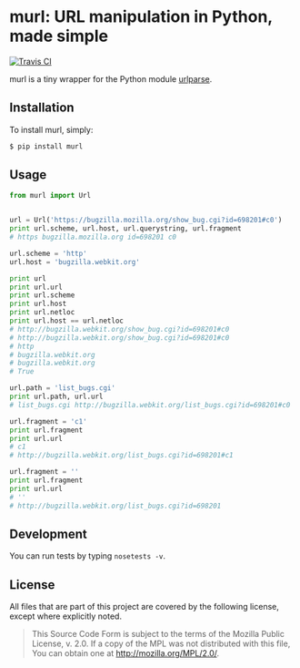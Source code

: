 # murl: URL manipulation in Python, made simple

[![Travis CI](https://secure.travis-ci.org/berkerpeksag/murl.png)](http://travis-ci.org/berkerpeksag/murl)

murl is a tiny wrapper for the Python module [urlparse](http://docs.python.org/library/urlparse.html).

## Installation

To install murl, simply:

```bash
$ pip install murl
```

## Usage

```py
from murl import Url


url = Url('https://bugzilla.mozilla.org/show_bug.cgi?id=698201#c0')
print url.scheme, url.host, url.querystring, url.fragment
# https bugzilla.mozilla.org id=698201 c0

url.scheme = 'http'
url.host = 'bugzilla.webkit.org'

print url
print url.url
print url.scheme
print url.host
print url.netloc
print url.host == url.netloc
# http://bugzilla.webkit.org/show_bug.cgi?id=698201#c0
# http://bugzilla.webkit.org/show_bug.cgi?id=698201#c0
# http
# bugzilla.webkit.org
# bugzilla.webkit.org
# True

url.path = 'list_bugs.cgi'
print url.path, url.url
# list_bugs.cgi http://bugzilla.webkit.org/list_bugs.cgi?id=698201#c0

url.fragment = 'c1'
print url.fragment
print url.url
# c1
# http://bugzilla.webkit.org/list_bugs.cgi?id=698201#c1

url.fragment = ''
print url.fragment
print url.url
# ''
# http://bugzilla.webkit.org/list_bugs.cgi?id=698201
```

## Development

You can run tests by typing `nosetests -v`.

## License

All files that are part of this project are covered by the following license, except where explicitly noted.

> This Source Code Form is subject to the terms of the Mozilla Public
> License, v. 2.0. If a copy of the MPL was not distributed with this
> file, You can obtain one at http://mozilla.org/MPL/2.0/.
